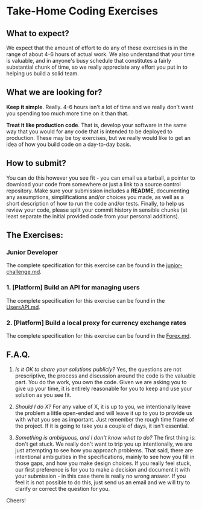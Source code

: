 # Take-Home Coding Exercises

## What to expect?
We expect that the amount of effort to do any of these exercises is in the range of about 4-6 hours of actual work. We also understand that your time is valuable, and in anyone's busy schedule that constitutes a fairly substantial chunk of time, so we really appreciate any effort you put in to helping us build a solid team.

## What we are looking for?
**Keep it simple**. Really. 4-6 hours isn't a lot of time and we really don't want you spending too much more time on it than that.

**Treat it like production code**. That is, develop your software in the same way that you would for any code that is intended to be deployed to production. These may be toy exercises, but we really would like to get an idea of how you build code on a day-to-day basis.

## How to submit?
You can do this however you see fit - you can email us a tarball, a pointer to download your code from somewhere or just a link to a source control repository.
Make sure your submission includes a **README**, documenting any assumptions, simplifications and/or choices you made, as well as a short description of how to run the code and/or tests. Finally, to help us review your code, please split your commit history in sensible chunks (at least separate the initial provided code from your personal additions).

## The Exercises:
### Junior Developer
The complete specification for this exercise can be found in the [junior-challenge.md](junior/junior-challenge.md).

### 1. [Platform] Build an API for managing users
The complete specification for this exercise can be found in the [UsersAPI.md](users/UsersAPI.md).

### 2. [Platform] Build a local proxy for currency exchange rates
The complete specification for this exercise can be found in the [Forex.md](forex/Forex.md).

## F.A.Q.
1) _Is it OK to share your solutions publicly?_
Yes, the questions are not prescriptive, the process and discussion around the code is the valuable part. You do the work, you own the code. Given we are asking you to give up your time, it is entirely reasonable for you to keep and use your solution as you see fit.

2) _Should I do X?_
For any value of X, it is up to you, we intentionally leave the problem a little open-ended and will leave it up to you to provide us with what you see as important. Just remember the rough time frame of the project. If it is going to take you a couple of days, it isn't essential.

3) _Something is ambiguous, and I don't know what to do?_
The first thing is: don't get stuck. We really don't want to trip you up intentionally, we are just attempting to see how you approach problems. That said, there are intentional ambiguities in the specifications, mainly to see how you fill in those gaps, and how you make design choices.
If you really feel stuck, our first preference is for you to make a decision and document it with your submission - in this case there is really no wrong answer. If you feel it is not possible to do this, just send us an email and we will try to clarify or correct the question for you.

Cheers!
